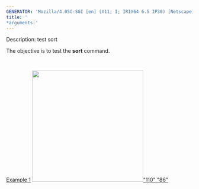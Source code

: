 ```yaml
---
GENERATOR: 'Mozilla/4.05C-SGI [en] (X11; I; IRIX64 6.5 IP30) [Netscape]'
title: '
*arguments:'
---
```


 Description: test sort

   The objective is to test the **sort** command.

    

   [Example 1](description_sort.md)
   [<img height="300" width="300" src="/assets/images/sort_tn.gif">"110"
   "86"](description_sort.md)
